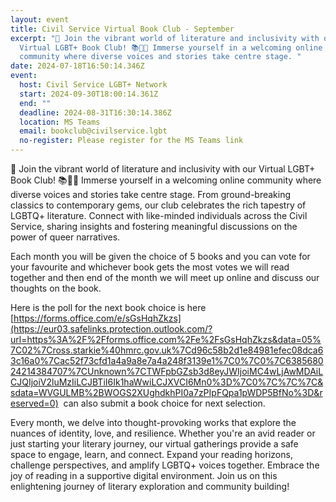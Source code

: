 ```yaml
---
layout: event
title: Civil Service Virtual Book Club - September
excerpt: "🌈 Join the vibrant world of literature and inclusivity with our
  Virtual LGBT+ Book Club! 📚🏳️‍🌈 Immerse yourself in a welcoming online
  community where diverse voices and stories take centre stage. "
date: 2024-07-18T16:50:14.346Z
event:
  host: Civil Service LGBT+ Network
  start: 2024-09-30T18:00:14.361Z
  end: ""
  deadline: 2024-08-31T16:30:14.386Z
  location: MS Teams
  email: bookclub@civilservice.lgbt
  no-register: Please register for the MS Teams link
---
```

🌈 Join the vibrant world of literature and inclusivity with our Virtual LGBT+ Book Club! 📚🏳️‍🌈 Immerse yourself in a welcoming online community where diverse voices and stories take centre stage. From ground-breaking classics to contemporary gems, our club celebrates the rich tapestry of LGBTQ+ literature. Connect with like-minded individuals across the Civil Service, sharing insights and fostering meaningful discussions on the power of queer narratives.

Each month you will be given the choice of 5 books and you can vote for your favourite and whichever book gets the most votes we will read together and then end of the month we will meet up online and discuss our thoughts on the book.

Here is the poll for the next book choice is here [https://forms.office.com/e/sGsHqhZkzs](https://eur03.safelinks.protection.outlook.com/?url=https%3A%2F%2Fforms.office.com%2Fe%2FsGsHqhZkzs&data=05%7C02%7Cross.starkie%40hmrc.gov.uk%7Cd96c58b2d1e84981efec08dca63c16a0%7Cac52f73cfd1a4a9a8e7a4a248f3139e1%7C0%7C0%7C638568024214384707%7CUnknown%7CTWFpbGZsb3d8eyJWIjoiMC4wLjAwMDAiLCJQIjoiV2luMzIiLCJBTiI6Ik1haWwiLCJXVCI6Mn0%3D%7C0%7C%7C%7C&sdata=WVGULMB%2BWOGS2XUghdkhPI0a7zPIpFQpa1pWDP5BfNo%3D&reserved=0)  can also submit a book choice for next selection.

Every month, we delve into thought-provoking works that explore the nuances of identity, love, and resilience. Whether you're an avid reader or just starting your literary journey, our virtual gatherings provide a safe space to engage, learn, and connect. Expand your reading horizons, challenge perspectives, and amplify LGBTQ+ voices together. Embrace the joy of reading in a supportive digital environment. Join us on this enlightening journey of literary exploration and community building!